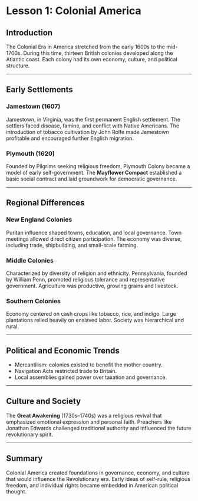 # Lesson 1: Colonial America

## Introduction
The Colonial Era in America stretched from the early 1600s to the mid-1700s. 
During this time, thirteen British colonies developed along the Atlantic coast. 
Each colony had its own economy, culture, and political structure.

---

## Early Settlements

### Jamestown (1607)
Jamestown, in Virginia, was the first permanent English settlement. 
The settlers faced disease, famine, and conflict with Native Americans. 
The introduction of tobacco cultivation by John Rolfe made Jamestown profitable 
and encouraged further English migration.

### Plymouth (1620)
Founded by Pilgrims seeking religious freedom, Plymouth Colony became a model of early self-government. 
The **Mayflower Compact** established a basic social contract and laid groundwork for democratic governance.

---

## Regional Differences

### New England Colonies
Puritan influence shaped towns, education, and local governance. Town meetings allowed direct citizen participation. The economy was diverse, including trade, shipbuilding, and small-scale farming.

### Middle Colonies
Characterized by diversity of religion and ethnicity. 
Pennsylvania, founded by William Penn, promoted religious tolerance and representative government. 
Agriculture was productive, growing grains and livestock.

### Southern Colonies
Economy centered on cash crops like tobacco, rice, and indigo. 
Large plantations relied heavily on enslaved labor. Society was hierarchical and rural.

---

## Political and Economic Trends

- Mercantilism: colonies existed to benefit the mother country.
- Navigation Acts restricted trade to Britain.
- Local assemblies gained power over taxation and governance.

---

## Culture and Society

The **Great Awakening** (1730s–1740s) was a religious revival that emphasized emotional expression and personal faith. Preachers like Jonathan Edwards challenged traditional authority and influenced the future revolutionary spirit.

---

## Summary
Colonial America created foundations in governance, economy, and culture that would influence the Revolutionary era. Early ideas of self-rule, religious freedom, and individual rights became embedded in American political thought.